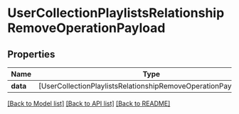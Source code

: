 # UserCollectionPlaylistsRelationshipRemoveOperationPayload

## Properties
Name | Type | Description | Notes
------------ | ------------- | ------------- | -------------
**data** | [UserCollectionPlaylistsRelationshipRemoveOperationPayloadData] |  | 

[[Back to Model list]](../README.md#documentation-for-models) [[Back to API list]](../README.md#documentation-for-api-endpoints) [[Back to README]](../README.md)


